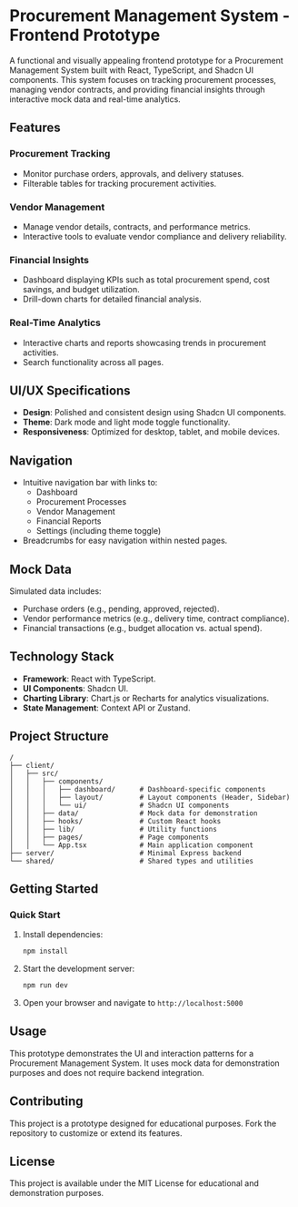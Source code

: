 # Procurement Management System - Frontend Prototype

A functional and visually appealing frontend prototype for a Procurement Management System built with React, TypeScript, and Shadcn UI components. This system focuses on tracking procurement processes, managing vendor contracts, and providing financial insights through interactive mock data and real-time analytics.

## Features

### Procurement Tracking
- Monitor purchase orders, approvals, and delivery statuses.
- Filterable tables for tracking procurement activities.

### Vendor Management
- Manage vendor details, contracts, and performance metrics.
- Interactive tools to evaluate vendor compliance and delivery reliability.

### Financial Insights
- Dashboard displaying KPIs such as total procurement spend, cost savings, and budget utilization.
- Drill-down charts for detailed financial analysis.

### Real-Time Analytics
- Interactive charts and reports showcasing trends in procurement activities.
- Search functionality across all pages.

## UI/UX Specifications
- **Design**: Polished and consistent design using Shadcn UI components.
- **Theme**: Dark mode and light mode toggle functionality.
- **Responsiveness**: Optimized for desktop, tablet, and mobile devices.

## Navigation
- Intuitive navigation bar with links to:
  - Dashboard
  - Procurement Processes
  - Vendor Management
  - Financial Reports
  - Settings (including theme toggle)
- Breadcrumbs for easy navigation within nested pages.

## Mock Data
Simulated data includes:
- Purchase orders (e.g., pending, approved, rejected).
- Vendor performance metrics (e.g., delivery time, contract compliance).
- Financial transactions (e.g., budget allocation vs. actual spend).

## Technology Stack

- **Framework**: React with TypeScript.
- **UI Components**: Shadcn UI.
- **Charting Library**: Chart.js or Recharts for analytics visualizations.
- **State Management**: Context API or Zustand.

## Project Structure

```
/
├── client/
│   ├── src/
│   │   ├── components/
│   │   │   ├── dashboard/      # Dashboard-specific components
│   │   │   ├── layout/         # Layout components (Header, Sidebar)
│   │   │   └── ui/             # Shadcn UI components
│   │   ├── data/               # Mock data for demonstration
│   │   ├── hooks/              # Custom React hooks
│   │   ├── lib/                # Utility functions
│   │   ├── pages/              # Page components
│   │   └── App.tsx             # Main application component
├── server/                     # Minimal Express backend
└── shared/                     # Shared types and utilities
```

## Getting Started

### Quick Start

1. Install dependencies:
   ```bash
   npm install
   ```

2. Start the development server:
   ```bash
   npm run dev
   ```

3. Open your browser and navigate to `http://localhost:5000`

## Usage

This prototype demonstrates the UI and interaction patterns for a Procurement Management System. It uses mock data for demonstration purposes and does not require backend integration.

## Contributing

This project is a prototype designed for educational purposes. Fork the repository to customize or extend its features.

## License

This project is available under the MIT License for educational and demonstration purposes.
